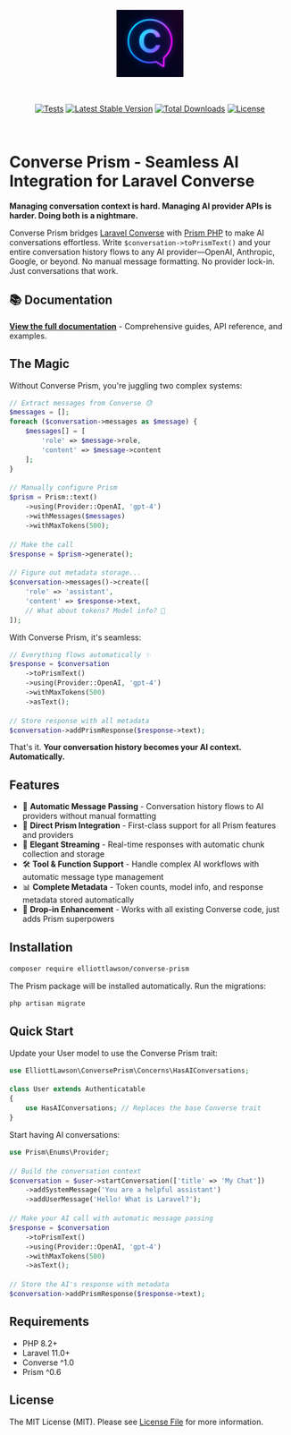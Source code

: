 <p align="center">
  <img src="converse-icon.png" alt="Converse Prism Logo" width="120">
</p>

<br>

<p align="center">
  <a href="https://github.com/elliottlawson/converse-prism/actions"><img src="https://github.com/elliottlawson/converse-prism/workflows/Tests/badge.svg" alt="Tests"></a>
  <a href="https://packagist.org/packages/elliottlawson/converse-prism"><img src="https://poser.pugx.org/elliottlawson/converse-prism/v" alt="Latest Stable Version"></a>
  <a href="https://packagist.org/packages/elliottlawson/converse-prism"><img src="https://poser.pugx.org/elliottlawson/converse-prism/downloads" alt="Total Downloads"></a>
  <a href="https://packagist.org/packages/elliottlawson/converse-prism"><img src="https://poser.pugx.org/elliottlawson/converse-prism/license" alt="License"></a>
</p>

<br>

# Converse Prism - Seamless AI Integration for Laravel Converse

**Managing conversation context is hard. Managing AI provider APIs is harder. Doing both is a nightmare.**

Converse Prism bridges [Laravel Converse](https://github.com/elliottlawson/converse) with [Prism PHP](https://github.com/echolabsdev/prism) to make AI conversations effortless. Write `$conversation->toPrismText()` and your entire conversation history flows to any AI provider—OpenAI, Anthropic, Google, or beyond. No manual message formatting. No provider lock-in. Just conversations that work.

## 📚 Documentation

**[View the full documentation](https://converse-prism.netlify.app)** - Comprehensive guides, API reference, and examples.

## The Magic

Without Converse Prism, you're juggling two complex systems:

```php
// Extract messages from Converse 😓
$messages = [];
foreach ($conversation->messages as $message) {
    $messages[] = [
        'role' => $message->role,
        'content' => $message->content
    ];
}

// Manually configure Prism
$prism = Prism::text()
    ->using(Provider::OpenAI, 'gpt-4')
    ->withMessages($messages)
    ->withMaxTokens(500);

// Make the call
$response = $prism->generate();

// Figure out metadata storage...
$conversation->messages()->create([
    'role' => 'assistant',
    'content' => $response->text,
    // What about tokens? Model info? 🤷
]);
```

With Converse Prism, it's seamless:

```php
// Everything flows automatically ✨
$response = $conversation
    ->toPrismText()
    ->using(Provider::OpenAI, 'gpt-4')
    ->withMaxTokens(500)
    ->asText();

// Store response with all metadata
$conversation->addPrismResponse($response->text);
```

That's it. **Your conversation history becomes your AI context. Automatically.**

## Features

- 🔄 **Automatic Message Passing** - Conversation history flows to AI providers without manual formatting
- 🎯 **Direct Prism Integration** - First-class support for all Prism features and providers
- 🌊 **Elegant Streaming** - Real-time responses with automatic chunk collection and storage
- 🛠️ **Tool & Function Support** - Handle complex AI workflows with automatic message type management
- 📊 **Complete Metadata** - Token counts, model info, and response metadata stored automatically
- 🚀 **Drop-in Enhancement** - Works with all existing Converse code, just adds Prism superpowers

## Installation

```bash
composer require elliottlawson/converse-prism
```

The Prism package will be installed automatically. Run the migrations:

```bash
php artisan migrate
```

## Quick Start

Update your User model to use the Converse Prism trait:

```php
use ElliottLawson\ConversePrism\Concerns\HasAIConversations;

class User extends Authenticatable
{
    use HasAIConversations; // Replaces the base Converse trait
}
```

Start having AI conversations:

```php
use Prism\Enums\Provider;

// Build the conversation context
$conversation = $user->startConversation(['title' => 'My Chat'])
    ->addSystemMessage('You are a helpful assistant')
    ->addUserMessage('Hello! What is Laravel?');

// Make your AI call with automatic message passing
$response = $conversation
    ->toPrismText()
    ->using(Provider::OpenAI, 'gpt-4')
    ->withMaxTokens(500)
    ->asText();

// Store the AI's response with metadata
$conversation->addPrismResponse($response->text);
```

## Requirements

- PHP 8.2+
- Laravel 11.0+
- Converse ^1.0
- Prism ^0.6

## License

The MIT License (MIT). Please see [License File](LICENSE) for more information.